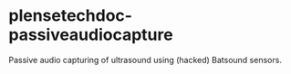# plensetechdoc-passiveaudiocapture
Passive audio capturing of ultrasound using (hacked) Batsound sensors.
